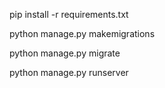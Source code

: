 pip install -r requirements.txt

python manage.py makemigrations

python manage.py migrate

python manage.py runserver
